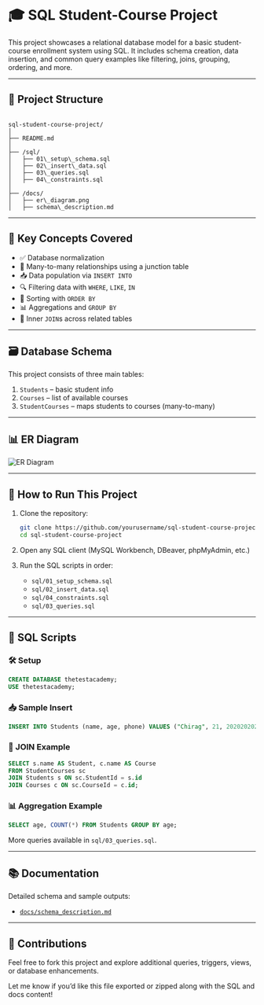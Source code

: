 # 🎓 SQL Student-Course Project

This project showcases a relational database model for a basic student-course enrollment system using SQL. It includes schema creation, data insertion, and common query examples like filtering, joins, grouping, ordering, and more.

---

## 📁 Project Structure

```

sql-student-course-project/
│
├── README.md
│
├── /sql/
│   ├── 01\_setup\_schema.sql
│   ├── 02\_insert\_data.sql
│   ├── 03\_queries.sql
│   ├── 04\_constraints.sql
│
├── /docs/
│   ├── er\_diagram.png
│   ├── schema\_description.md

````

---

## 🧠 Key Concepts Covered

- ✅ Database normalization
- 🧩 Many-to-many relationships using a junction table
- 📥 Data population via `INSERT INTO`
- 🔍 Filtering data with `WHERE`, `LIKE`, `IN`
- 🔄 Sorting with `ORDER BY`
- 📊 Aggregations and `GROUP BY`
- 🔗 Inner `JOIN`s across related tables

---

## 🗃️ Database Schema

This project consists of three main tables:

1. `Students` – basic student info
2. `Courses` – list of available courses
3. `StudentCourses` – maps students to courses (many-to-many)

---

## 📊 ER Diagram

![ER Diagram](docs/er_diagram.png)

---

## 🚀 How to Run This Project

1. Clone the repository:
   ```bash
   git clone https://github.com/yourusername/sql-student-course-project.git
   cd sql-student-course-project
2. Open any SQL client (MySQL Workbench, DBeaver, phpMyAdmin, etc.)

3. Run the SQL scripts in order:

    * `sql/01_setup_schema.sql`
    * `sql/02_insert_data.sql`
    * `sql/04_constraints.sql`
    * `sql/03_queries.sql`

---

## 📄 SQL Scripts

### 🛠️ Setup

```sql
CREATE DATABASE thetestacademy;
USE thetestacademy;
```

### 📥 Sample Insert

```sql
INSERT INTO Students (name, age, phone) VALUES ("Chirag", 21, 2020202020);
```

### 🔗 JOIN Example

```sql
SELECT s.name AS Student, c.name AS Course
FROM StudentCourses sc
JOIN Students s ON sc.StudentId = s.id
JOIN Courses c ON sc.CourseId = c.id;
```

### 📊 Aggregation Example

```sql
SELECT age, COUNT(*) FROM Students GROUP BY age;
```

More queries available in `sql/03_queries.sql`.

---

## 📚 Documentation

Detailed schema and sample outputs:

* [`docs/schema_description.md`](docs/schema_description.md)

---

## 🙌 Contributions

Feel free to fork this project and explore additional queries, triggers, views, or database enhancements.

Let me know if you’d like this file exported or zipped along with the SQL and docs content!
